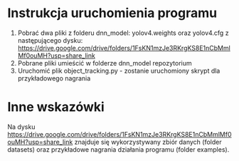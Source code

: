 # Instrukcja uruchomienia programu
1. Pobrać dwa pliki z folderu dnn_model: yolov4.weights oraz yolov4.cfg z następującego dysku:
https://drive.google.com/drive/folders/1FsKN1mzJe3RKrgKS8E1nCbMmlMf0ouMH?usp=share_link
2. Pobrane pliki umieścić w folderze dnn_model repozytorium
3. Uruchomić plik object_tracking.py - zostanie uruchomiony skrypt dla przykładowego nagrania

# Inne wskazówki
Na dysku https://drive.google.com/drive/folders/1FsKN1mzJe3RKrgKS8E1nCbMmlMf0ouMH?usp=share_link znajduje się wykorzystywany zbiór danych (folder datasets) oraz przykładowe nagrania działania programu (folder examples).

